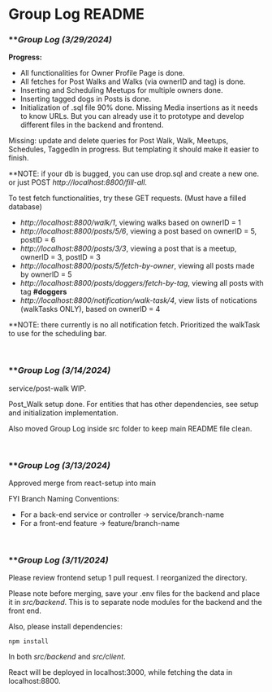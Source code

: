 # Group Log README


### \*\*_Group Log (3/29/2024)_

**Progress:**
- All functionalities for Owner Profile Page is done.
- All fetches for Post Walks and Walks (via ownerID and tag) is done.
- Inserting and Scheduling Meetups for multiple owners done.
- Inserting tagged dogs in Posts is done.
- Initialization of .sql file 90% done. Missing Media insertions as it needs to know URLs. But you can already use it to prototype and develop different files in the backend and frontend.

Missing: update and delete queries for Post Walk, Walk, Meetups, Schedules, TaggedIn in progress. But templating it should make it easier to finish.

**NOTE: if your db is bugged, you can use drop.sql and create a new one. or just POST _http://localhost:8800/fill-all_.

To test fetch functionalities, try these GET requests. (Must have a filled database)
- _http://localhost:8800/walk/1_, viewing walks based on ownerID = 1
- _http://localhost:8800/posts/5/6_, viewing a post based on ownerID = 5, postID = 6
- _http://localhost:8800/posts/3/3_, viewing a post that is a meetup, ownerID = 3, postID = 3
- _http://localhost:8800/posts/5/fetch-by-owner_, viewing all posts made by ownerID = 5
- _http://localhost:8800/posts/doggers/fetch-by-tag_, viewing all posts with tag **#doggers**
- _http://localhost:8800/notification/walk-task/4_, view lists of notications (walkTasks ONLY), based on ownerID = 4

**NOTE: there currently is no all notification fetch. Prioritized the walkTask to use for the scheduling bar.

<br>

### \*\*_Group Log (3/14/2024)_

service/post-walk WIP.

Post_Walk setup done. For entities that has other dependencies, see
setup and initialization implementation.

Also moved Group Log inside src folder to keep main README file clean.

<br>

### \*\*_Group Log (3/13/2024)_

Approved merge from react-setup into main

FYI Branch Naming Conventions:

- For a back-end service or controller -> service/branch-name
- For a front-end feature -> feature/branch-name

<br>

### \*\*_Group Log (3/11/2024)_

Please review frontend setup 1 pull request. I reorganized the directory.

Please note before merging, save your .env files for the backend and place it in _src/backend_. This is to separate node modules for the backend and the front end.

Also, please install dependencies:

```
npm install

```

In both _src/backend_ and _src/client_.

React will be deployed in localhost:3000, while fetching the data in localhost:8800.
